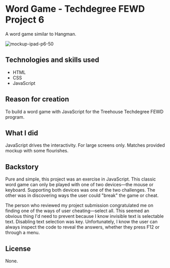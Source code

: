 # Word Game - Techdegree FEWD Project 6

A word game similar to Hangman.  

![mockup-ipad-p6-50](https://user-images.githubusercontent.com/16675876/59797177-1d4b9180-92ad-11e9-8131-029938efb14d.png)

## Technologies and skills used 

+ HTML
+ CSS
+ JavaScript

## Reason for creation
To build a word game with JavaScript for the Treehouse Techdegree FEWD program.

## What I did

JavaScript drives the interactivity. For large screens only. Matches provided mockup with some flourishes.
 
## Backstory

Pure and simple, this project was an exercise in JavaScript. This classic word game can only be played with one of two devices⁠—the mouse or keyboard. Supporting both devices was one of the two challenges. The other was in discovering ways the user could "break" the game or cheat. 

The person who reviewed my project submission congratulated me on finding one of the ways of user cheating—select all. This seemed an obvious thing I'd need to prevent because I know invisible text is selectable text. Disabling text selection was key. Unfortunately, I know the user can always inspect the code to reveal the answers, whether they press F12 or through a menu.

## License
None.
